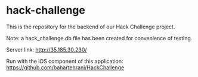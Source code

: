 # hack-challenge

This is the repository for the backend of our Hack Challenge project.

Note: a hack_challenge.db file has been created for convenience of testing.


Server link: http://35.185.30.230/

Run with the iOS component of this application: https://github.com/bahartehrani/HackChallenge
